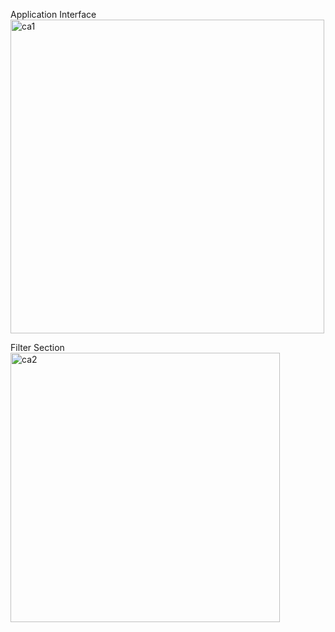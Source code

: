 
Application Interface
<img width="502" alt="ca1" src="https://user-images.githubusercontent.com/93713307/231576928-9c3ab55b-ff4f-42b7-a0bd-1cb704d0720b.png">


Filter Section
<img width="431" alt="ca2" src="https://user-images.githubusercontent.com/93713307/231577062-51e86956-2009-4374-aee7-9ea14c1a8efc.png">


